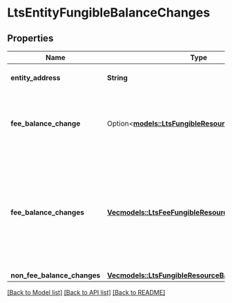 # LtsEntityFungibleBalanceChanges

## Properties

Name | Type | Description | Notes
------------ | ------------- | ------------- | -------------
**entity_address** | **String** | The Bech32m-encoded human readable version of the entity's address | 
**fee_balance_change** | Option<[**models::LtsFungibleResourceBalanceChange**](LtsFungibleResourceBalanceChange.md)> | If present, this field indicates the entity contributed to the payment of the fee. The change in balance will always be negative. NOTE: This property is deprecated but kept for backwards compatibility. This entry is duplicated in  `fee_balance_changes`.  | [optional]
**fee_balance_changes** | [**Vec<models::LtsFeeFungibleResourceBalanceChange>**](LtsFeeFungibleResourceBalanceChange.md) | If present, this field indicates fee-related balance changes, for example:  - Payment of the fee (including tip and royalty) - Distribution of royalties - Distribution of the fee and tip to the consensus-manager, for distributing to the relevant   validator/s at end of epoch  See https://www.radixdlt.com/blog/how-fees-work-in-babylon for further information on how fee payment works at Babylon.  | 
**non_fee_balance_changes** | [**Vec<models::LtsFungibleResourceBalanceChange>**](LtsFungibleResourceBalanceChange.md) |  | 

[[Back to Model list]](../README.md#documentation-for-models) [[Back to API list]](../README.md#documentation-for-api-endpoints) [[Back to README]](../README.md)


